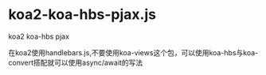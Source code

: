 # koa2-koa-hbs-pjax.js
koa2  koa-hbs  pjax

在koa2使用handlebars.js,不要使用koa-views这个包，可以使用koa-hbs与koa-convert搭配就可以使用async/await的写法

